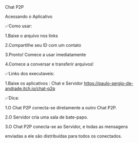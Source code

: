 Chat P2P

Acessando o Aplicativo


✅Como usar:

1.Baixe o arquivo nos links

2.Compartilhe seu ID com um contato

3.Pronto! Comece a usar imediatamente

4.Comece a conversar e transferir arquivos! 

✅Links dos executaveis: 

1.Baixe os aplicativos :  Chat e Servidor
https://paulo-sergio-de-andrade.itch.io/chat-p2p

✅Dica:

1.O Chat P2P conecta-se diretamente a outro Chat P2P.

2.O Servidor cria uma sala de bate-papo.

3.O Chat P2P conecta-se ao Servidor, e todas as mensagens

enviadas a ele são distribuídas para todos os conectados. 
